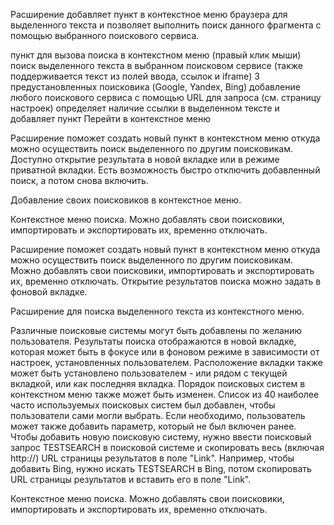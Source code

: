 Расширение добавляет пункт в контекстное меню браузера для выделенного текста и позволяет выполнить поиск данного фрагмента с помощью выбранного поискового сервиса.

пункт для вызова поиска в контекстном меню (правый клик мыши)
поиск выделенного текста в выбранном поисковом сервисе (также поддерживается текст из полей ввода, ссылок и iframe)
3 предустановленных поисковика (Google, Yandex, Bing)
добавление любого поискового сервиса с помощью URL для запроса (см. страницу настроек)
определяет наличие ссылки в выделенном тексте и добавляет пункт Перейти в контекстное меню

Расширение поможет создать новый пункт в контекстном меню откуда можно осуществить поиск выделенного по другим поисковикам. Доступно открытие результата в новой вкладке или в режиме приватной вкладки. Есть возможность быстро отключить добавленный поиск, а потом снова включить.

Добавление своих поисковиков в контекстное меню.

Контекстное меню поиска. Можно добавлять свои поисковики, импортировать и экспортировать их, временно отключать.

Расширение поможет создать новый пункт в контекстном меню откуда можно осуществить поиск выделенного по другим поисковикам. Можно добавлять свои поисковики, импортировать и экспортировать их, временно отключать. Открытие результатов поиска можно задать в фоновой вкладке.

Расширение для поиска выделенного текста из контекстного меню.

Различные поисковые системы могут быть добавлены по желанию пользователя.
Результаты поиска отображаются в новой вкладке, которая может быть в фокусе или в фоновом режиме в зависимости от настроек, установленных пользователем. Расположение вкладки также может быть установлено пользователем - или рядом с текущей вкладкой, или как последняя вкладка.
Порядок поисковых систем в контекстном меню также может быть изменен. Список из 40 наиболее часто используемых поисковых систем был добавлен, чтобы пользователи сами могли выбрать. Если необходимо, пользователь может также добавить параметр, который не был включен ранее.
Чтобы добавить новую поисковую систему, нужно ввести поисковый запрос TESTSEARCH в поисковой системе и скопировать весь (включая http://) URL страницы результатов в поле "Link".
Например, чтобы добавить Bing, нужно искать TESTSEARCH в Bing, потом скопировать URL страницы результатов и вставить его в поле "Link".

Контекстное меню поиска. Можно добавлять свои поисковики, импортировать и экспортировать их, временно отключать.
